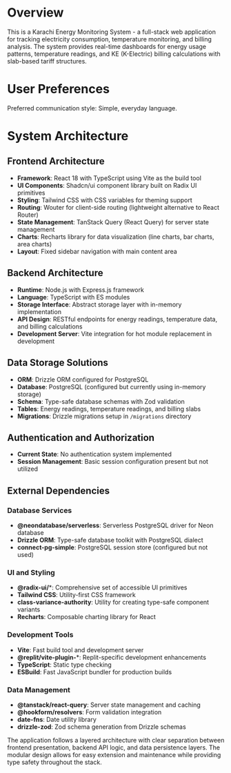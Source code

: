 # Overview

This is a Karachi Energy Monitoring System - a full-stack web application for tracking electricity consumption, temperature monitoring, and billing analysis. The system provides real-time dashboards for energy usage patterns, temperature readings, and KE (K-Electric) billing calculations with slab-based tariff structures.

# User Preferences

Preferred communication style: Simple, everyday language.

# System Architecture

## Frontend Architecture
- **Framework**: React 18 with TypeScript using Vite as the build tool
- **UI Components**: Shadcn/ui component library built on Radix UI primitives
- **Styling**: Tailwind CSS with CSS variables for theming support
- **Routing**: Wouter for client-side routing (lightweight alternative to React Router)
- **State Management**: TanStack Query (React Query) for server state management
- **Charts**: Recharts library for data visualization (line charts, bar charts, area charts)
- **Layout**: Fixed sidebar navigation with main content area

## Backend Architecture
- **Runtime**: Node.js with Express.js framework
- **Language**: TypeScript with ES modules
- **Storage Interface**: Abstract storage layer with in-memory implementation
- **API Design**: RESTful endpoints for energy readings, temperature data, and billing calculations
- **Development Server**: Vite integration for hot module replacement in development

## Data Storage Solutions
- **ORM**: Drizzle ORM configured for PostgreSQL
- **Database**: PostgreSQL (configured but currently using in-memory storage)
- **Schema**: Type-safe database schemas with Zod validation
- **Tables**: Energy readings, temperature readings, and billing slabs
- **Migrations**: Drizzle migrations setup in `/migrations` directory

## Authentication and Authorization
- **Current State**: No authentication system implemented
- **Session Management**: Basic session configuration present but not utilized

## External Dependencies

### Database Services
- **@neondatabase/serverless**: Serverless PostgreSQL driver for Neon database
- **Drizzle ORM**: Type-safe database toolkit with PostgreSQL dialect
- **connect-pg-simple**: PostgreSQL session store (configured but not used)

### UI and Styling
- **@radix-ui/***: Comprehensive set of accessible UI primitives
- **Tailwind CSS**: Utility-first CSS framework
- **class-variance-authority**: Utility for creating type-safe component variants
- **Recharts**: Composable charting library for React

### Development Tools
- **Vite**: Fast build tool and development server
- **@replit/vite-plugin-***: Replit-specific development enhancements
- **TypeScript**: Static type checking
- **ESBuild**: Fast JavaScript bundler for production builds

### Data Management
- **@tanstack/react-query**: Server state management and caching
- **@hookform/resolvers**: Form validation integration
- **date-fns**: Date utility library
- **drizzle-zod**: Zod schema generation from Drizzle schemas

The application follows a layered architecture with clear separation between frontend presentation, backend API logic, and data persistence layers. The modular design allows for easy extension and maintenance while providing type safety throughout the stack.